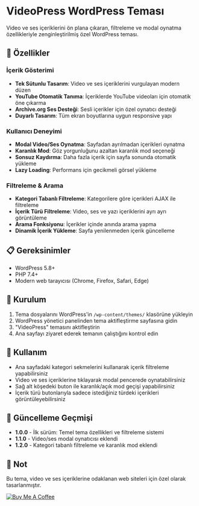 # VideoPress WordPress Teması

Video ve ses içeriklerini ön plana çıkaran, filtreleme ve modal oynatma özellikleriyle zenginleştirilmiş özel WordPress teması.

## 🌟 Özellikler

### İçerik Gösterimi
- **Tek Sütunlu Tasarım**: Video ve ses içeriklerini vurgulayan modern düzen
- **YouTube Otomatik Tanıma**: İçeriklerde YouTube videoları için otomatik öne çıkarma
- **Archive.org Ses Desteği**: Sesli içerikler için özel oynatıcı desteği
- **Duyarlı Tasarım**: Tüm ekran boyutlarına uygun responsive yapı

### Kullanıcı Deneyimi
- **Modal Video/Ses Oynatma**: Sayfadan ayrılmadan içerikleri oynatma
- **Karanlık Mod**: Göz yorgunluğunu azaltan karanlık mod seçeneği
- **Sonsuz Kaydırma**: Daha fazla içerik için sayfa sonunda otomatik yükleme
- **Lazy Loading**: Performans için gecikmeli görsel yükleme

### Filtreleme & Arama
- **Kategori Tabanlı Filtreleme**: Kategorilere göre içerikleri AJAX ile filtreleme
- **İçerik Türü Filtreleme**: Video, ses ve yazı içeriklerini ayrı ayrı görüntüleme
- **Arama Fonksiyonu**: İçerikler içinde anında arama yapma
- **Dinamik İçerik Yükleme**: Sayfa yenilenmeden içerik güncelleme

## 📋 Gereksinimler

- WordPress 5.8+
- PHP 7.4+
- Modern web tarayıcısı (Chrome, Firefox, Safari, Edge)

## 🔧 Kurulum

1. Tema dosyalarını WordPress'in `/wp-content/themes/` klasörüne yükleyin
2. WordPress yönetici panelinden tema aktifleştirme sayfasına gidin
3. "VideoPress" temasını aktifleştirin
4. Ana sayfayı ziyaret ederek temanın çalıştığını kontrol edin

## 📱 Kullanım

- Ana sayfadaki kategori sekmelerini kullanarak içerik filtreleme yapabilirsiniz
- Video ve ses içeriklerine tıklayarak modal pencerede oynatabilirsiniz
- Sağ alt köşedeki buton ile karanlık/açık mod geçişi yapabilirsiniz
- İçerik türü butonlarıyla sadece istediğiniz türdeki içerikleri görüntüleyebilirsiniz

## 🔄 Güncelleme Geçmişi

- **1.0.0** - İlk sürüm: Temel tema özellikleri ve filtreleme sistemi
- **1.1.0** - Video/ses modal oynatıcısı eklendi
- **1.2.0** - Kategori tabanlı filtreleme ve karanlık mod eklendi

## 📝 Not

Bu tema, video ve ses içeriklerine odaklanan web siteleri için özel olarak tasarlanmıştır.



[![Buy Me A Coffee](https://cdn.buymeacoffee.com/buttons/v2/default-yellow.png)](https://www.buymeacoffee.com/banadabi)

